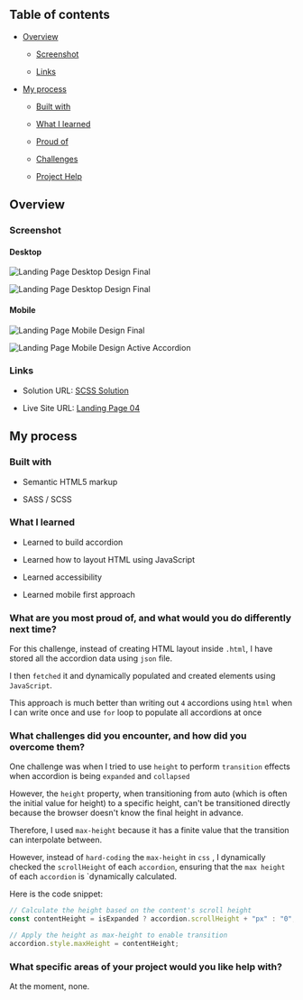 ## Table of contents

- [Overview](#overview)

  - [Screenshot](#screenshot)

  - [Links](#links)

- [My process](#my-process)

  - [Built with](#built-with)

  - [What I learned](#what-i-learned)

  - [Proud of](#What-are-you-most-proud-of-and-what-would-you-do-differently-next-time)

  - [Challenges](#What-challenges-did-you-encounter-and-how-did-you-overcome-them)

  - [Project Help](#What-specific-areas-of-your-project-would-you-like-help-with)

## Overview

### Screenshot

#### Desktop

![Landing Page Desktop Design Final ](/Landing%20Page%2005/images/image-desktop-final.png)

![Landing Page Desktop Design Final ](/Landing%20Page%2005/images/image-desktop-desktop-active-final.png)

#### Mobile

![Landing Page Mobile Design Final ](/Landing%20Page%2005/assets/images/image-mobile-final.png)

![Landing Page Mobile Design Active Accordion](/Landing%20Page%2005/assets/images/image-mobile-menu-active-final.png)

### Links

- Solution URL: [SCSS Solution](https://github.com/FengDenny/Frontend-Mentor-Challenges/blob/main/Landing%20Page%2005/style.scss)

- Live Site URL: [Landing Page 04 ](https://landingpagee05.netlify.app/)

## My process

### Built with

- Semantic HTML5 markup

- SASS / SCSS

### What I learned

- Learned to build accordion

- Learned how to layout HTML using JavaScript

- Learned accessibility

- Learned mobile first approach

### What are you most proud of, and what would you do differently next time?

For this challenge, instead of creating HTML layout inside `.html`, I have stored all the accordion data using `json` file.

I then `fetched` it and dynamically populated and created elements using `JavaScript`.

This approach is much better than writing out `4` accordions using `html` when I can write once and use `for` loop to populate all accordions at once

### What challenges did you encounter, and how did you overcome them?

One challenge was when I tried to use `height` to perform `transition` effects when accordion is being `expanded` and `collapsed`

However, the `height` property, when transitioning from auto (which is often the initial value for height) to a specific height,
can't be transitioned directly because the browser doesn't know the final height in advance.

Therefore, I used `max-height` because it has a finite value that the transition can interpolate between.

However, instead of `hard-coding` the `max-height` in `css` , I dynamically checked the `scrollHeight` of each `accordion`,
ensuring that the `max height` of each `accordion` is `dynamically calculated.

Here is the code snippet:

```js
// Calculate the height based on the content's scroll height
const contentHeight = isExpanded ? accordion.scrollHeight + "px" : "0";

// Apply the height as max-height to enable transition
accordion.style.maxHeight = contentHeight;
```

### What specific areas of your project would you like help with?

At the moment, none.
